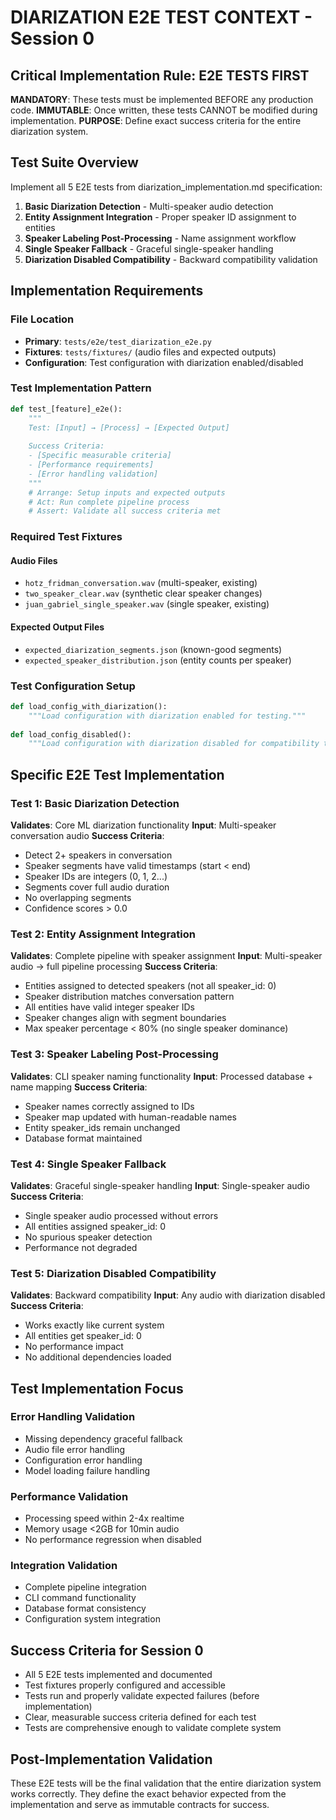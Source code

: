# DIARIZATION E2E TEST CONTEXT - Session 0

## Critical Implementation Rule: E2E TESTS FIRST
**MANDATORY**: These tests must be implemented BEFORE any production code.
**IMMUTABLE**: Once written, these tests CANNOT be modified during implementation.
**PURPOSE**: Define exact success criteria for the entire diarization system.

## Test Suite Overview
Implement all 5 E2E tests from diarization_implementation.md specification:

1. **Basic Diarization Detection** - Multi-speaker audio detection
2. **Entity Assignment Integration** - Proper speaker ID assignment to entities  
3. **Speaker Labeling Post-Processing** - Name assignment workflow
4. **Single Speaker Fallback** - Graceful single-speaker handling
5. **Diarization Disabled Compatibility** - Backward compatibility validation

## Implementation Requirements

### File Location
- **Primary**: `tests/e2e/test_diarization_e2e.py`
- **Fixtures**: `tests/fixtures/` (audio files and expected outputs)
- **Configuration**: Test configuration with diarization enabled/disabled

### Test Implementation Pattern
```python
def test_[feature]_e2e():
    """
    Test: [Input] → [Process] → [Expected Output]
    
    Success Criteria:
    - [Specific measurable criteria]
    - [Performance requirements]
    - [Error handling validation]
    """
    # Arrange: Setup inputs and expected outputs
    # Act: Run complete pipeline process
    # Assert: Validate all success criteria met
```

### Required Test Fixtures
#### Audio Files
- `hotz_fridman_conversation.wav` (multi-speaker, existing)
- `two_speaker_clear.wav` (synthetic clear speaker changes)
- `juan_gabriel_single_speaker.wav` (single speaker, existing)

#### Expected Output Files
- `expected_diarization_segments.json` (known-good segments)
- `expected_speaker_distribution.json` (entity counts per speaker)

### Test Configuration Setup
```python
def load_config_with_diarization():
    """Load configuration with diarization enabled for testing."""
    
def load_config_disabled():
    """Load configuration with diarization disabled for compatibility testing."""
```

## Specific E2E Test Implementation

### Test 1: Basic Diarization Detection
**Validates**: Core ML diarization functionality
**Input**: Multi-speaker conversation audio
**Success Criteria**:
- Detect 2+ speakers in conversation
- Speaker segments have valid timestamps (start < end)
- Speaker IDs are integers (0, 1, 2...)
- Segments cover full audio duration
- No overlapping segments
- Confidence scores > 0.0

### Test 2: Entity Assignment Integration  
**Validates**: Complete pipeline with speaker assignment
**Input**: Multi-speaker audio → full pipeline processing
**Success Criteria**:
- Entities assigned to detected speakers (not all speaker_id: 0)
- Speaker distribution matches conversation pattern
- All entities have valid integer speaker IDs
- Speaker changes align with segment boundaries
- Max speaker percentage < 80% (no single speaker dominance)

### Test 3: Speaker Labeling Post-Processing
**Validates**: CLI speaker naming functionality
**Input**: Processed database + name mapping
**Success Criteria**:
- Speaker names correctly assigned to IDs  
- Speaker map updated with human-readable names
- Entity speaker_ids remain unchanged
- Database format maintained

### Test 4: Single Speaker Fallback
**Validates**: Graceful single-speaker handling
**Input**: Single-speaker audio
**Success Criteria**:
- Single speaker audio processed without errors
- All entities assigned speaker_id: 0
- No spurious speaker detection
- Performance not degraded

### Test 5: Diarization Disabled Compatibility
**Validates**: Backward compatibility
**Input**: Any audio with diarization disabled
**Success Criteria**:
- Works exactly like current system
- All entities get speaker_id: 0
- No performance impact
- No additional dependencies loaded

## Test Implementation Focus

### Error Handling Validation
- Missing dependency graceful fallback
- Audio file error handling
- Configuration error handling
- Model loading failure handling

### Performance Validation
- Processing speed within 2-4x realtime
- Memory usage <2GB for 10min audio
- No performance regression when disabled

### Integration Validation
- Complete pipeline integration
- CLI command functionality
- Database format consistency
- Configuration system integration

## Success Criteria for Session 0
- All 5 E2E tests implemented and documented
- Test fixtures properly configured and accessible
- Tests run and properly validate expected failures (before implementation)
- Clear, measurable success criteria defined for each test
- Tests are comprehensive enough to validate complete system

## Post-Implementation Validation
These E2E tests will be the final validation that the entire diarization system works correctly. They define the exact behavior expected from the implementation and serve as immutable contracts for success.